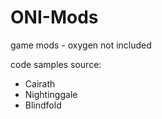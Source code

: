 # ONI-Mods

game mods - oxygen not included

code samples source:
- Cairath
- Nightinggale
- Blindfold
